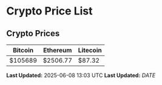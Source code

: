 # Crypto Price List

## Crypto Prices
| Bitcoin | Ethereum | Litecoin |
| ------- | -------- | -------- |
| $105689 | $2506.77 | $87.32 |
**Last Updated:** 2025-06-08 13:03 UTC
**Last Updated:** $DATE$
